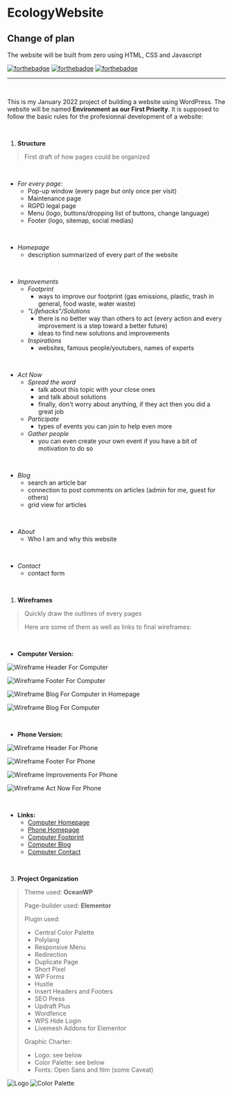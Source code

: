# EcologyWebsite

## Change of plan

The website will be built from zero using HTML, CSS and Javascript

[![forthebadge](https://forthebadge.com/images/badges/made-with-javascript.svg)](https://forthebadge.com)
[![forthebadge](https://forthebadge.com/images/badges/uses-html.svg)](https://forthebadge.com)
[![forthebadge](https://forthebadge.com/images/badges/uses-css.svg)](https://forthebadge.com)

---

&nbsp;

This is my January 2022 project of building a website using WordPress. The website will be named **Environment as our First Priority**. It is supposed to follow the basic rules for the profesionnal development of a website:

&nbsp;
&nbsp;

1. **Structure**

> First draft of how pages could be organized

&nbsp;

* *For every page:*
  * Pop-up window (every page but only once per visit)
  * Maintenance page
  * RGPD legal page
  * Menu (logo, buttons/dropping list of buttons, change language)
  * Footer (logo, sitemap, social medias)

&nbsp;

* *Homepage*
  * description summarized of every part of the website

&nbsp;

* *Improvements*
  * *Footprint*
    * ways to improve our footprint (gas emissions, plastic, trash in general, food waste, water waste)
  * *"Lifehacks"/Solutions*
    * there is no better way than others to act (every action and every improvement is a step toward a better future)
    * ideas to find new solutions and improvements
  * *Inspirations*
    * websites, famous people/youtubers, names of experts

&nbsp;

* *Act Now*
  * *Spread the word*
    * talk about this topic with your close ones
    * and talk about solutions
    * finally, don't worry about anything, if they act then you did a great job
  * *Participate*
    * types of events you can join to help even more
  * *Gather people*
    * you can even create your own event if you have a bit of motivation to do so

&nbsp;

* *Blog*
  * search an article bar
  * connection to post comments on articles (admin for me, guest for others)
  * grid view for articles

&nbsp;

* *About*
  * Who I am and why this website

&nbsp;

* *Contact*
  * contact form

&nbsp;
&nbsp;

1. **Wireframes**

> Quickly draw the outlines of every pages
> 
> Here are some of them as well as links to final wireframes:

&nbsp;

* **Computer Version:**

![Wireframe Header For Computer](./ReadmeImages/HeaderComputer.png "Header Computer version")

![Wireframe Footer For Computer](./ReadmeImages/FooterComputer.png "Footer Computer version")

![Wireframe Blog For Computer in Homepage](./ReadmeImages/HomepageBlogComputer.png "Blog on Hompage Computer version")

![Wireframe Blog For Computer](./ReadmeImages/BlogComputer.png "Blog Computer version")

&nbsp;

* **Phone Version:**

![Wireframe Header For Phone](./ReadmeImages/HeaderPhone.png "Header Phone version")

![Wireframe Footer For Phone](./ReadmeImages/FooterPhone.png "Footer Phone version")

![Wireframe Improvements For Phone](./ReadmeImages/HomepageImprovementsPhone.png "Improvements on Homepage Phone version")

![Wireframe Act Now For Phone](./ReadmeImages/HomepageActNowPhone.png "Act Now on Homepage Phone version")

&nbsp;

* **Links:**
  * [Computer Homepage](https://wireframe.cc/3yO7qo)
  * [Phone Homepage](https://wireframe.cc/zUapIa)
  * [Computer Footprint](https://wireframe.cc/aXeLUQ)
  * [Computer Blog](https://wireframe.cc/lwjPLd)
  * [Computer Contact](https://wireframe.cc/WERq3G)

&nbsp;
&nbsp;

3. **Project Organization**

> Theme used: **OceanWP**
> 
> Page-builder used: **Elementor**
> 
> Plugin used:
> 
> * Central Color Palette
> * Polylang
> * Responsive Menu
> * Redirection
> * Duplicate Page
> * Short Pixel
> * WP Forms
> * Hustle
> * Insert Headers and Footers
> * SEO Press
> * Updraft Plus
> * Wordfence
> * WPS Hide Login
> * Livemesh Addons for Elementor
> 
> Graphic Charter:
> 
> * Logo: see below
> * Color Palette: see below
> * Fonts: Open Sans and Itim (some Caveat)

![Logo](./src/assets/icons/shark_logo_ecology.png "Logo")
![Color Palette](./ReadmeImages/ColorPalette.png "Color Palette")
